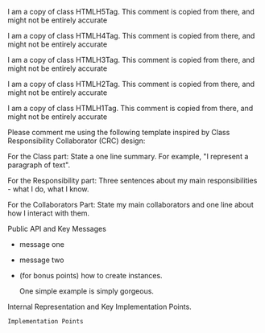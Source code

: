 I am a copy of class HTMLH5Tag. This comment is copied from there, and might not be entirely accurate

I am a copy of class HTMLH4Tag. This comment is copied from there, and might not be entirely accurate

I am a copy of class HTMLH3Tag. This comment is copied from there, and might not be entirely accurate

I am a copy of class HTMLH2Tag. This comment is copied from there, and might not be entirely accurate

I am a copy of class HTMLH1Tag. This comment is copied from there, and might not be entirely accurate

Please comment me using the following template inspired by Class Responsibility Collaborator (CRC) design:

For the Class part:  State a one line summary. For example, "I represent a paragraph of text".

For the Responsibility part: Three sentences about my main responsibilities - what I do, what I know.

For the Collaborators Part: State my main collaborators and one line about how I interact with them. 

Public API and Key Messages

- message one   
- message two 
- (for bonus points) how to create instances.

   One simple example is simply gorgeous.
 
Internal Representation and Key Implementation Points.


    Implementation Points